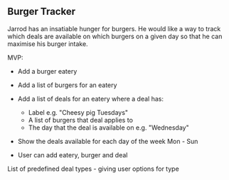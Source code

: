 ## Burger Tracker

Jarrod has an insatiable hunger for burgers. He would like a way to track which deals are available on which burgers on a given day so that he can maximise his burger intake.

MVP:

- Add a burger eatery
- Add a list of burgers for an eatery
- Add a list of deals for an eatery where a deal has:
	- Label e.g. "Cheesy pig Tuesdays"
	- A list of burgers that deal applies to
	- The day that the deal is available on e.g. "Wednesday"
- Show the deals available for each day of the week Mon - Sun

- User can add eatery, burger and deal

List of predefined deal types - giving user options for type